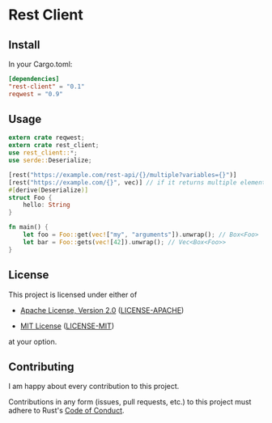 # Rest Client

## Install

In your Cargo.toml:

```toml
[dependencies]
"rest-client" = "0.1"
reqwest = "0.9"
```

## Usage

```rust
extern crate reqwest;
extern crate rest_client;
use rest_client::*;
use serde::Deserialize;

[rest("https://example.com/rest-api/{}/multiple?variables={}")]
[rest("https://example.com/{}", vec)] // if it returns multiple elements
#[derive(Deserialize)]
struct Foo {
    hello: String
}

fn main() {
    let foo = Foo::get(vec!["my", "arguments"]).unwrap(); // Box<Foo>
    let bar = Foo::gets(vec![42]).unwrap(); // Vec<Box<Foo>>
}
```

## License

This project is licensed under either of

* [Apache License, Version 2.0](http://www.apache.org/licenses/LICENSE-2.0)
  ([LICENSE-APACHE](LICENSE-APACHE))

* [MIT License](http://opensource.org/licenses/MIT)
  ([LICENSE-MIT](LICENSE-MIT))

at your option.

## Contributing

I am happy about every contribution to this project.

Contributions in any form (issues, pull requests, etc.) to this project
must adhere to Rust's [Code of Conduct].

[Code of Conduct]: https://www.rust-lang.org/en-US/conduct.html
